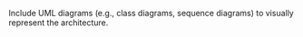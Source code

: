 Include UML diagrams (e.g., class diagrams, sequence diagrams) to visually represent the architecture. 